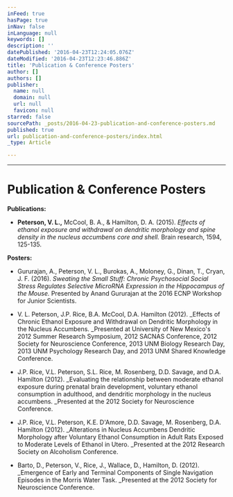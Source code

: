 ```yaml
---
inFeed: true
hasPage: true
inNav: false
inLanguage: null
keywords: []
description: ''
datePublished: '2016-04-23T12:24:05.076Z'
dateModified: '2016-04-23T12:23:46.886Z'
title: 'Publication & Conference Posters'
author: []
authors: []
publisher:
  name: null
  domain: null
  url: null
  favicon: null
starred: false
sourcePath: _posts/2016-04-23-publication-and-conference-posters.md
published: true
url: publication-and-conference-posters/index.html
_type: Article

---
```

****

# Publication & Conference Posters

**Publications:**

* **Peterson, V. L.,** McCool, B. A., & Hamilton, D. A. (2015). _Effects of ethanol exposure and withdrawal on dendritic morphology and spine density in the nucleus accumbens core and shell._ Brain research, 1594, 125-135\.

**Posters:**

* Gururajan, A., Peterson, V. L., Burokas, A., Moloney, G., Dinan, T., Cryan, J. F. (2016). _Sweating the Small Stuff: Chronic Psychosocial Social Stress Regulates Selective MicroRNA Expression in the Hippocampus of the Mouse._ Presented by Anand Gururajan at the 2016 ECNP Workshop for Junior Scientists.

* V. L. Peterson, J.P. Rice, B.A. McCool, D.A. Hamilton (2012). _Effects of Chronic Ethanol Exposure and Withdrawal on Dendritic Morphology in the Nucleus Accumbens. _Presented at University of New Mexico's 2012 Summer Research Symposium, 2012 SACNAS Conference, 2012 Society for Neuroscience Conference, 2013 UNM Biology Research Day, 2013 UNM Psychology Research Day, and 2013 UNM Shared Knowledge Conference.

* J.P. Rice, V.L. Peterson, S.L. Rice, M. Rosenberg, D.D. Savage, and D.A. Hamilton (2012). _Evaluating the relationship between moderate ethanol exposure during prenatal brain development, voluntary ethanol consumption in adulthood, and dendritic morphology in the nucleus accumbens. _Presented at the 2012 Society for Neuroscience Conference.

* J.P. Rice, V.L. Peterson, K.E. D'Amore, D.D. Savage, M. Rosenberg, D.A. Hamilton (2012). _Alterations in Nucleus Accumbens Dendritic Morphology after Voluntary Ethanol Consumption in Adult Rats Exposed to Moderate Levels of Ethanol in Utero. _Presented at the 2012 Research Society on Alcoholism Conference.

* Barto, D., Peterson, V., Rice, J.,
Wallace, D., Hamilton, D. (2012). _Emergence
of Early and Terminal Components of Single Navigation Episodes in the Morris
Water Task. _Presented at the 2012 Society for Neuroscience Conference.